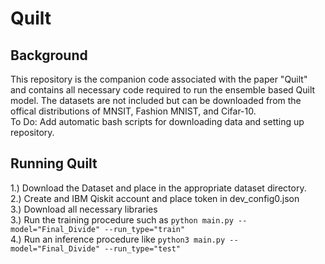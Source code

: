 # Quilt


## Background
This repository is the companion code associated with the paper "Quilt" and contains all necessary code required to run the ensemble based Quilt model.  The datasets are not included but can be downloaded from the offical distributions of MNSIT, Fashion MNIST, and Cifar-10.\
To Do: Add automatic bash scripts for downloading data and setting up repository.

## Running Quilt
1.) Download the Dataset and place in the appropriate dataset directory.\
2.) Create and IBM Qiskit account and place token in dev_config0.json\
3.) Download all necessary libraries\
3.) Run the training procedure such as ```python main.py --model="Final_Divide" --run_type="train"```\
4.) Run an inference procedure like ```python3 main.py --model="Final_Divide" --run_type="test"```
